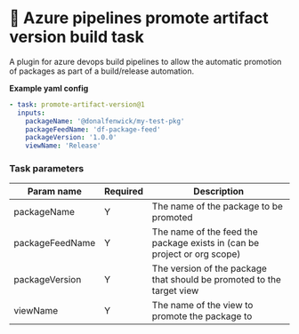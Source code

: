 # 🚀 Azure pipelines promote artifact version build task

A plugin for azure devops build pipelines to allow the automatic promotion of packages as part of a build/release automation.

**Example yaml config**
```yaml
- task: promote-artifact-version@1
  inputs:
    packageName: '@donalfenwick/my-test-pkg'
    packageFeedName: 'df-package-feed'
    packageVersion: '1.0.0'
    viewName: 'Release'
```


### Task parameters

| Param name      | Required | Description                                                               |
|-----------------|----------|---------------------------------------------------------------------------|
| packageName     | Y        | The name of the package to be promoted                                    |
| packageFeedName | Y        | The name of the feed the package exists in (can be project or org scope)  |
| packageVersion  | Y        | The version of the package that should be promoted to the target view     |
| viewName        | Y        | The name of the view to promote the package to                            |
